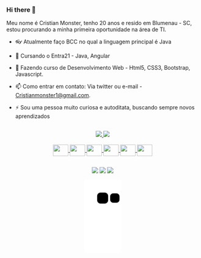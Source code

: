 ### Hi there 👋

Meu nome é Cristian Monster, tenho 20 anos e resido em Blumenau - SC, estou procurando a minha primeira oportunidade na área de TI.

- 👓 Atualmente faço BCC no qual a linguagem principal é Java<br/>
- 💭 Cursando o Entra21 - Java, Angular<br/>
- 🌱 Fazendo curso de Desenvolvimento Web - Html5, CSS3, Bootstrap, Javascript.<br/>
- 📫 Como entrar em contato: Via twitter ou e-mail - Cristianmonster1@gmail.com.<br/>
- ⚡ Sou uma pessoa muito curiosa e autoditata, buscando sempre novos aprendizados<br/>

  ##

<div align="center">
  <a href="https://github.com/CristianMonster">
  <img height="150em" src="https://github-readme-stats.vercel.app/api?username=CristianMonster&show_icons=true&theme=dracula&include_all_commits=true&count_private=true"/>
  <img height="150em" src="https://github-readme-stats.vercel.app/api/top-langs/?username=CristianMonster&layout=compact&langs_count=7&theme=dracula"/>
</div>
  
 <div style="display: inline_block" align="center"><br>
  <img align="center" height="30" width="40" src="https://cdn.jsdelivr.net/gh/devicons/devicon/icons/java/java-original.svg" />               
  <img align="center" height="30" width="40" src="https://cdn.jsdelivr.net/gh/devicons/devicon/icons/javascript/javascript-original.svg" /> 
  <img align="center" height="30" width="40" src="https://cdn.jsdelivr.net/gh/devicons/devicon/icons/html5/html5-original.svg" />
  <img align="center" height="30" width="40" src="https://cdn.jsdelivr.net/gh/devicons/devicon/icons/css3/css3-original.svg" />
  <img align="center" height="30" width="40" src="https://cdn.jsdelivr.net/gh/devicons/devicon/icons/bootstrap/bootstrap-original.svg" />   
  <img align="center" height="30" width="40" src="https://cdn.jsdelivr.net/gh/devicons/devicon/icons/angularjs/angularjs-original.svg" />
</div>
  
   ##
 
<div align="center"> 
  <a href="https://instagram.com/cristian.monster" target="_blank"><img src="https://img.shields.io/badge/-Instagram-%23E4405F?style=for-the-badge&logo=instagram&logoColor=white" target="_blank"></a>
  <a href = "mailto:cristianmonster1@gmail.com"><img src="https://img.shields.io/badge/-Gmail-%23333?style=for-the-badge&logo=gmail&logoColor=white" target="_blank"></a>
  <a href="https://www.linkedin.com/in/cristian-monster-536085200" target="_blank"><img src="https://img.shields.io/badge/-LinkedIn-%230077B5?style=for-the-badge&logo=linkedin&logoColor=white" target="_blank"></a> 
 
  ![Snake animation](https://github.com/CristianMonster/CristianMonster/blob/output/github-contribution-grid-snake.svg)
 
</div>
